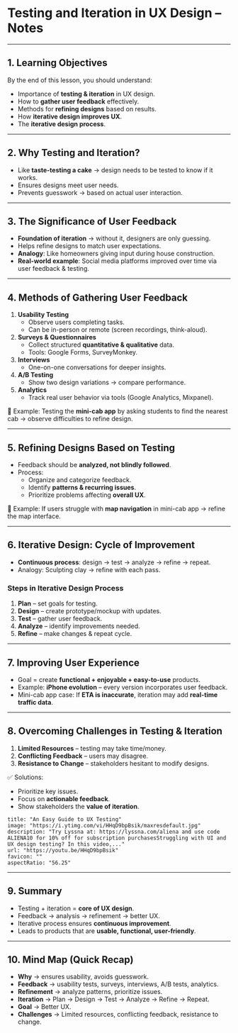 # Testing and Iteration in UX Design – Notes

---

## 1. Learning Objectives

By the end of this lesson, you should understand:

- Importance of **testing & iteration** in UX design.
- How to **gather user feedback** effectively.
- Methods for **refining designs** based on results.
- How **iterative design improves UX**.
- The **iterative design process**.

---

## 2. Why Testing and Iteration?

- Like **taste-testing a cake** → design needs to be tested to know if it works.
- Ensures designs meet user needs.
- Prevents guesswork → based on actual user interaction.

---

## 3. The Significance of User Feedback

- **Foundation of iteration** → without it, designers are only guessing.
- Helps refine designs to match user expectations.
- **Analogy**: Like homeowners giving input during house construction.
- **Real-world example**: Social media platforms improved over time via user feedback & testing.

---

## 4. Methods of Gathering User Feedback

1. **Usability Testing**
    - Observe users completing tasks.
    - Can be in-person or remote (screen recordings, think-aloud).
2. **Surveys & Questionnaires**
    - Collect structured **quantitative & qualitative** data.
    - Tools: Google Forms, SurveyMonkey.
3. **Interviews**
    - One-on-one conversations for deeper insights.
4. **A/B Testing**
    - Show two design variations → compare performance.
5. **Analytics**
    - Track real user behavior via tools (Google Analytics, Mixpanel).

📌 Example: Testing the **mini-cab app** by asking students to find the nearest cab → observe difficulties to refine design.

---

## 5. Refining Designs Based on Testing

- Feedback should be **analyzed, not blindly followed**.
- Process:
    - Organize and categorize feedback.
    - Identify **patterns & recurring issues**.
    - Prioritize problems affecting **overall UX**.

📌 Example: If users struggle with **map navigation** in mini-cab app → refine the map interface.

---

## 6. Iterative Design: Cycle of Improvement

- **Continuous process**: design → test → analyze → refine → repeat.
- Analogy: Sculpting clay → refine with each pass.

### Steps in Iterative Design Process

1. **Plan** – set goals for testing.
2. **Design** – create prototype/mockup with updates.
3. **Test** – gather user feedback.
4. **Analyze** – identify improvements needed.
5. **Refine** – make changes & repeat cycle.

---

## 7. Improving User Experience

- Goal = create **functional + enjoyable + easy-to-use** products.
- Example: **iPhone evolution** – every version incorporates user feedback.
- Mini-cab app case: If **ETA is inaccurate**, iteration may add **real-time traffic data**.

---

## 8. Overcoming Challenges in Testing & Iteration

1. **Limited Resources** – testing may take time/money.
2. **Conflicting Feedback** – users may disagree.
3. **Resistance to Change** – stakeholders hesitant to modify designs.

✅ Solutions:

- Prioritize key issues.
- Focus on **actionable feedback**.
- Show stakeholders the **value of iteration**.

```embed
title: "An Easy Guide to UX Testing"
image: "https://i.ytimg.com/vi/HHqD9bpBsik/maxresdefault.jpg"
description: "Try Lyssna at: https://lyssna.com/aliena and use code ALIENA10 for 10% off for subscription purchasesStruggling with UI and UX design testing? In this video,..."
url: "https://youtu.be/HHqD9bpBsik"
favicon: ""
aspectRatio: "56.25"
```

---

## 9. Summary

- Testing + iteration = **core of UX design**.
- Feedback → analysis → refinement → better UX.
- Iterative process ensures **continuous improvement**.
- Leads to products that are **usable, functional, user-friendly**.

---

## 10. Mind Map (Quick Recap)

- **Why** → ensures usability, avoids guesswork.
- **Feedback** → usability tests, surveys, interviews, A/B tests, analytics.
- **Refinement** → analyze patterns, prioritize issues.
- **Iteration** → Plan → Design → Test → Analyze → Refine → Repeat.
- **Goal** → Better UX.
- **Challenges** → Limited resources, conflicting feedback, resistance to change.